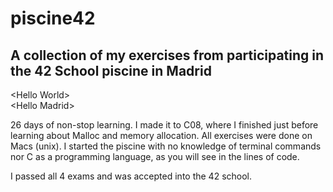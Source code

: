 # piscine42
## A collection of my exercises from participating in the 42 School piscine in Madrid

\<Hello World\><br />
\<Hello Madrid\>

26 days of non-stop learning. I made it to C08, where I finished just before learning about Malloc and memory allocation. All exercises were done on Macs (unix). I started the piscine with no knowledge of terminal commands nor C as a programming language, as you will see in the lines of code.

I passed all 4 exams and was accepted into the 42 school.
